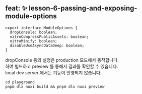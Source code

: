## feat: ✨ lesson-6-passing-and-exposing-module-options
```
export interface ModuleOptions {
  dropConsole: boolean;
  nitroCompressPublicAssets: boolean;
  nitroMinify: boolean;
  disableUseAsyncDataDeep: boolean;
}
```
dropConsole 등의 설정은 production 모드에서 동작합니다.  
하여 빌드하고 preview 를 통해서 결과를 확인할 수 있습니다.  
local dev server 에서는 기능이 반영되지 않습니다.  

```
cd playground
pnpm dlx nuxi build && pnpm dlx nuxi preview
```
